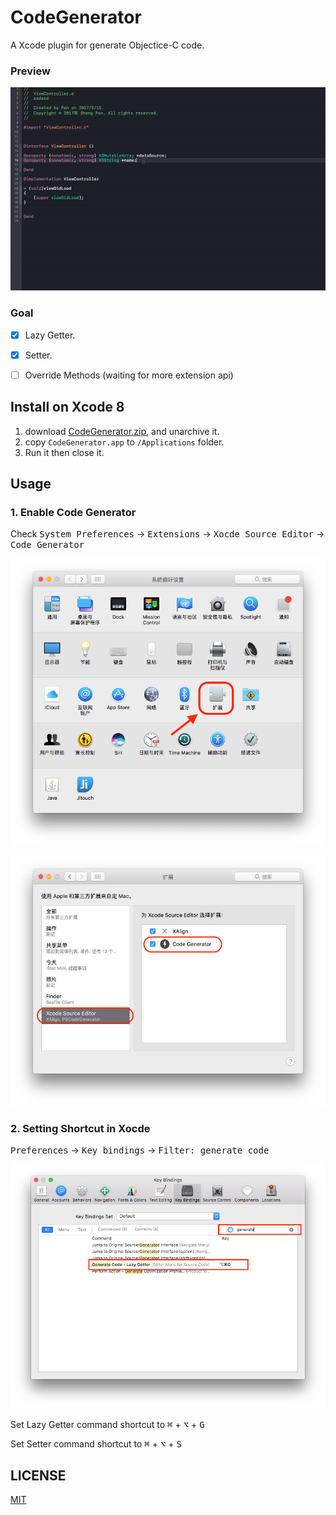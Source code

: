 # CodeGenerator
A Xcode plugin for generate Objectice-C code.

### Preview

![](https://raw.githubusercontent.com/DeveloperPans/CodeGenerator/master/images/preview.gif)

### Goal

- [x] Lazy Getter.
- [x] Setter.
- [ ] Override Methods (waiting for more extension api)


## Install on Xcode 8
1. download [CodeGenerator.zip](https://github.com/DeveloperPans/CodeGenerator/releases/download/1.0.1/CodeGenerator.zip), and unarchive it.
2. copy `CodeGenerator.app` to `/Applications` folder.
3. Run it then close it.

## Usage
### 1. Enable Code Generator
Check <kbd>System Preferences</kbd> -> <kbd>Extensions</kbd> -> <kbd>Xocde Source Editor</kbd> -> <kbd>Code Generator</kbd>

![](https://raw.githubusercontent.com/DeveloperPans/CodeGenerator/master/images/system_setting.png)

![](https://raw.githubusercontent.com/DeveloperPans/CodeGenerator/master/images/system_plugin.png)

### 2. Setting Shortcut in Xocde 
<kbd>Preferences</kbd> -> <kbd>Key bindings</kbd> -> <kbd>Filter: generate code</kbd>

![](https://raw.githubusercontent.com/DeveloperPans/CodeGenerator/master/images/xcode_setting.png)


Set Lazy Getter command shortcut to <kbd>⌘</kbd> + <kbd>⌥</kbd> + <kbd>G</kbd>

Set Setter command shortcut to <kbd>⌘</kbd> + <kbd>⌥</kbd> + <kbd>S</kbd>


## LICENSE

[MIT](https://zh.wikipedia.org/wiki/MIT%E8%A8%B1%E5%8F%AF%E8%AD%89)





